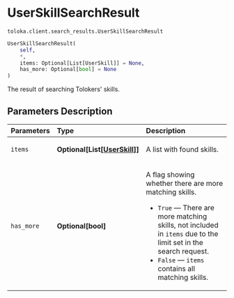 # UserSkillSearchResult
`toloka.client.search_results.UserSkillSearchResult`

```python
UserSkillSearchResult(
    self,
    *,
    items: Optional[List[UserSkill]] = None,
    has_more: Optional[bool] = None
)
```

The result of searching Tolokers' skills.

## Parameters Description

| Parameters | Type | Description |
| :----------| :----| :-----------|
`items`|**Optional\[List\[[UserSkill](toloka.client.user_skill.UserSkill.md)\]\]**|<p>A list with found skills.</p>
`has_more`|**Optional\[bool\]**|<p>A flag showing whether there are more matching skills.</p> <ul> <li>`True` — There are more matching skills, not included in `items` due to the limit set in the search request.</li> <li>`False` — `items` contains all matching skills.</li> </ul>
